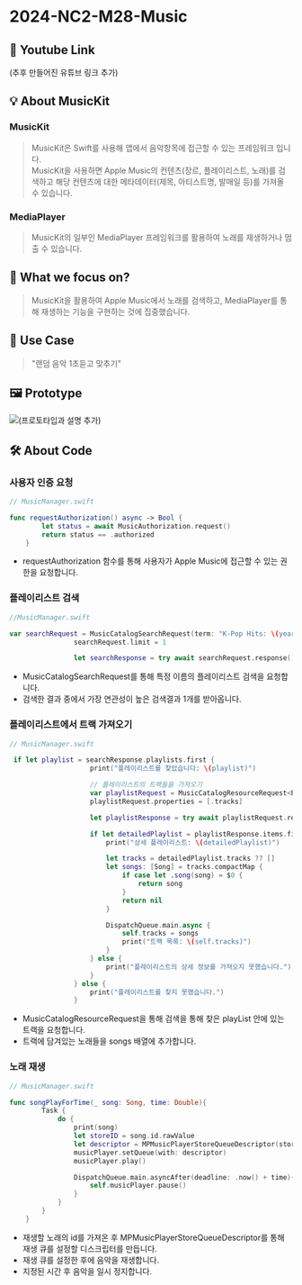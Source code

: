 # 2024-NC2-M28-Music

## 🎥 Youtube Link

(추후 만들어진 유튜브 링크 추가)

## 💡 About MusicKit

### MusicKit

> MusicKit은 Swift를 사용해 앱에서 음악항목에 접근할 수 있는 프레임워크 입니다.<br /> MusicKit을 사용하면 Apple Music의 컨텐츠(장르, 플레이리스트, 노래)를 검색하고 해당 컨텐츠에 대한 메타데이터(제목, 아티스트명, 발매일 등)를 가져올 수 있습니다.<br />

### MediaPlayer

> MusicKit의 일부인 MediaPlayer 프레임워크를 활용하여 노래를 재생하거나 멈출 수 있습니다.<br />

## 🎯 What we focus on?

> MusicKit을 활용하여 Apple Music에서 노래를 검색하고, MediaPlayer를 통해 재생하는 기능을 구현하는 것에 집중했습니다.<br />

## 💼 Use Case

> "랜덤 음악 1초듣고 맞추기"<br />

## 🖼️ Prototype

![(프로토타입과 설명 추가)](https://github.com/DeveloperAcademy-POSTECH/2024-NC2-M28-Music/assets/52277540/ec32e1b5-cc27-4441-b414-ad4a87e05074)

## 🛠️ About Code

### 사용자 인증 요청

```swift
// MusicManager.swift

func requestAuthorization() async -> Bool {
        let status = await MusicAuthorization.request()
        return status == .authorized
    }
```

- requestAuthorization 함수를 통해 사용자가 Apple Music에 접근할 수 있는 권한을 요청합니다.

### 플레이리스트 검색

```swift
//MusicManager.swift

var searchRequest = MusicCatalogSearchRequest(term: "K-Pop Hits: \(year)", types: [Playlist.self])
                searchRequest.limit = 1

                let searchResponse = try await searchRequest.response()
```

- MusicCatalogSearchRequest를 통해 특정 이름의 플레이리스트 검색을 요청합니다.<br />
- 검색한 결과 중에서 가장 연관성이 높은 검색결과 1개를 받아옵니다.<br />

### 플레이리스트에서 트랙 가져오기

```swift
// MusicManager.swift

 if let playlist = searchResponse.playlists.first {
                    print("플레이리스트를 찾았습니다: \(playlist)")

                    // 플레이리스트의 트랙들을 가져오기
                    var playlistRequest = MusicCatalogResourceRequest<Playlist>(matching: \.id, equalTo: playlist.id)
                    playlistRequest.properties = [.tracks]

                    let playlistResponse = try await playlistRequest.response()

                    if let detailedPlaylist = playlistResponse.items.first {
                        print("상세 플레이리스트: \(detailedPlaylist)")

                        let tracks = detailedPlaylist.tracks ?? []
                        let songs: [Song] = tracks.compactMap {
                            if case let .song(song) = $0 {
                                return song
                            }
                            return nil
                        }

                        DispatchQueue.main.async {
                            self.tracks = songs
                            print("트랙 목록: \(self.tracks)")
                        }
                    } else {
                        print("플레이리스트의 상세 정보를 가져오지 못했습니다.")
                    }
                } else {
                    print("플레이리스트를 찾지 못했습니다.")
                }
```

- MusicCatalogResourceRequest을 통해 검색을 통해 찾은 playList 안에 있는 트랙을 요청합니다.<br />
- 트랙에 담겨있는 노래들을 songs 배열에 추가합니다.<br />

### 노래 재생

```swift
// MusicManager.swift

func songPlayForTime(_ song: Song, time: Double){
        Task {
            do {
                print(song)
                let storeID = song.id.rawValue
                let descriptor = MPMusicPlayerStoreQueueDescriptor(storeIDs: [storeID])
                musicPlayer.setQueue(with: descriptor)
                musicPlayer.play()

                DispatchQueue.main.asyncAfter(deadline: .now() + time){
                    self.musicPlayer.pause()
                }
            }
        }
    }
```

- 재생할 노래의 id를 가져온 후 MPMusicPlayerStoreQueueDescriptor를 통해 재생 큐를 설정할 디스크립터를 만듭니다.<br />
- 재생 큐를 설정한 후에 음악을 재생합니다.<br />
- 지정된 시간 후 음악을 일시 정지합니다.<br />

